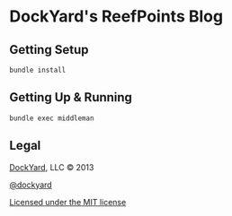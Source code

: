 # DockYard's ReefPoints Blog #

## Getting Setup ##

```text
bundle install
```

## Getting Up & Running ##

```text
bundle exec middleman
```

## Legal ##

[DockYard](http://dockyard.com), LLC &copy; 2013

[@dockyard](http://twitter.com/dockyard)

[Licensed under the MIT license](http://www.opensource.org/licenses/mit-license.php)
